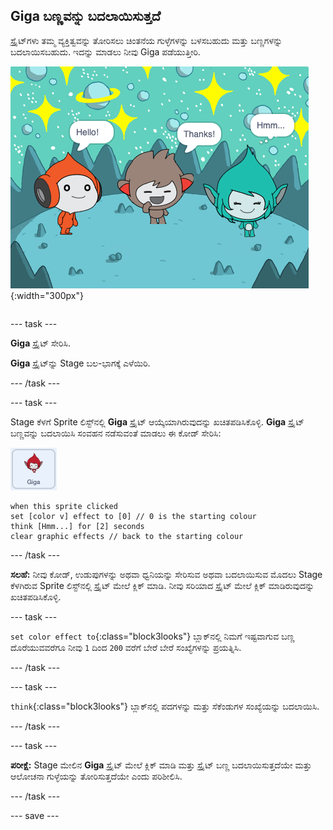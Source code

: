 ## Giga ಬಣ್ಣವನ್ನು ಬದಲಾಯಿಸುತ್ತದೆ

<div style="display: flex; flex-wrap: wrap">
<div style="flex-basis: 200px; flex-grow: 1; margin-right: 15px;">
ಸ್ಪ್ರೈಟ್‌ಗಳು ತಮ್ಮ ವ್ಯಕ್ತಿತ್ವವನ್ನು ತೋರಿಸಲು ಚಿಂತನೆಯ ಗುಳ್ಳೆಗಳನ್ನು ಬಳಸಬಹುದು ಮತ್ತು ಬಣ್ಣಗಳನ್ನು ಬದಲಾಯಿಸಬಹುದು. ಇದನ್ನು ಮಾಡಲು ನೀವು Giga ಪಡೆಯುತ್ತೀರಿ.
</div>
<div>

![Giga ಸ್ಪ್ರೈಟ್‌ ಆಲೋಚಿಸುತ್ತ, "Hmm...".](images/giga-step2.png){:width="300px"}

</div>
</div>

--- task ---

**Giga** ಸ್ಪ್ರೈಟ್‌ ಸೇರಿಸಿ.

**Giga** ಸ್ಪ್ರೈಟ್‌ನ್ನು Stage ಬಲ-ಭಾಗಕ್ಕೆ ಎಳೆಯಿರಿ.

--- /task ---

--- task ---

Stage ಕೆಳಗೆ Sprite ಲಿಸ್ಟ್‌ನಲ್ಲಿ **Giga** ಸ್ಪ್ರೈಟ್‌ ಆಯ್ಕೆಯಾಗಿರುವುದನ್ನು ಖಚಿತಪಡಿಸಿಕೊಳ್ಳಿ. **Giga** ಸ್ಪ್ರೈಟ್‌ ಬಣ್ಣವನ್ನು ಬದಲಾಯಿಸಿ ಸಂವಹನ ನಡೆಸುವಂತೆ ಮಾಡಲು ಈ ಕೋಡ್‌ ಸೇರಿಸಿ:

![Giga ಸ್ಪ್ರೈಟ್.](images/giga-sprite.png)

```blocks3
when this sprite clicked
set [color v] effect to [0] // 0 is the starting colour
think [Hmm...] for [2] seconds 
clear graphic effects // back to the starting colour
```

--- /task ---

**ಸಲಹೆ:** ನೀವು ಕೋಡ್‌, ಉಡುಪುಗಳನ್ನು ಅಥವಾ ಧ್ವನಿಯನ್ನು ಸೇರಿಸುವ ಅಥವಾ ಬದಲಾಯಿಸುವ ಮೊದಲು Stage ಕೆಳಗಿರುವ Sprite ಲಿಸ್ಟ್‌ನಲ್ಲಿ ಸ್ಪ್ರೈಟ್‌ ಮೇಲೆ ಕ್ಲಿಕ್‌ ಮಾಡಿ. ನೀವು ಸರಿಯಾದ ಸ್ಪ್ರೈಟ್‌ ಮೇಲೆ ಕ್ಲಿಕ್‌ ಮಾಡಿರುವುದನ್ನು ಖಚಿತಪಡಿಸಿಕೊಳ್ಳಿ.

--- task ---

`set color effect to`{:class="block3looks"} ಬ್ಲಾಕ್‌ನಲ್ಲಿ ನಿಮಗೆ ಇಷ್ಟವಾಗುವ ಬಣ್ಣ ದೊರೆಯುವವರೆಗೂ ನೀವು `1` ದಿಂದ `200` ವರೆಗೆ ಬೇರೆ ಬೇರೆ ಸಂಖ್ಯೆಗಳನ್ನು ಪ್ರಯತ್ನಿಸಿ.

--- /task ---

--- task ---

`think`{:class="block3looks"} ಬ್ಲಾಕ್‌ನಲ್ಲಿ ಪದಗಳನ್ನು ಮತ್ತು ಸೆಕೆಂಡುಗಳ ಸಂಖ್ಯೆಯನ್ನು ಬದಲಾಯಿಸಿ.

--- /task ---

--- task ---

**ಪರೀಕ್ಷೆ:** Stage ಮೇಲಿನ **Giga** ಸ್ಪ್ರೈಟ್‌ ಮೇಲೆ ಕ್ಲಿಕ್‌ ಮಾಡಿ ಮತ್ತು ಸ್ಪ್ರೈಟ್‌ ಬಣ್ಣ ಬದಲಾಯಿಸುತ್ತದೆಯೇ ಮತ್ತು ಆಲೋಚನಾ ಗುಳ್ಳೆಯನ್ನು ತೋರಿಸುತ್ತದೆಯೇ ಎಂದು ಪರಿಶೀಲಿಸಿ.

--- /task ---

--- save ---
